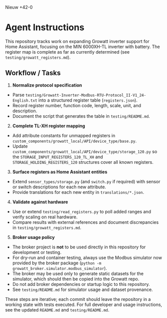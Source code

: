 Nieuw
+42-0
# Agent Instructions

This repository tracks work on expanding Growatt inverter support for Home Assistant, focusing on the MIN 6000XH-TL inverter with battery. The register map is complete as far as currently determined (see `testing/growatt_registers.md`).

## Workflow / Tasks

1. **Normalize protocol specification**
  - Parse `testing/Growatt-Inverter-Modbus-RTU-Protocol_II-V1_24-English.txt` into a structured register table (`registers.json`).
  - Record register number, function code, length, scale, unit, and description.
  - Document the script that generates the table in `testing/README.md`.

2. **Complete TL-XH register mapping**
  - Add attribute constants for unmapped registers in `custom_components/growatt_local/API/device_type/base.py`.
  - Update `custom_components/growatt_local/API/device_type/storage_120.py` so the `STORAGE_INPUT_REGISTERS_120_TL_XH` and `STORAGE_HOLDING_REGISTERS_120` structures cover all known registers.

3. **Surface registers as Home Assistant entities**
  - Extend `sensor_types/storage.py` (and `switch.py` if required) with sensor or switch descriptions for each new attribute.
  - Provide translations for each new entity in `translations/*.json`.

4. **Validate against hardware**
  - Use or extend `testing/read_registers.py` to poll added ranges and verify scaling on real hardware.
  - Compare results with external references and document discrepancies in `testing/growatt_registers.md`.

5. **Broker usage policy**
  - The broker project is **not** to be used directly in this repository for development or testing.
  - For dry-run and container testing, always use the Modbus simulator now provided by the broker package (`python -m growatt_broker.simulator.modbus_simulator`).
  - The broker may be used only to generate static datasets for the simulator, which should then be copied into the Growatt repo.
  - Do not add broker dependencies or startup logic to this repository.
  - See `testing/README.md` for simulator usage and dataset provenance.

These steps are iterative; each commit should leave the repository in a working state with tests executed. For full developer and usage instructions, see the updated `README.md` and `testing/README.md`.